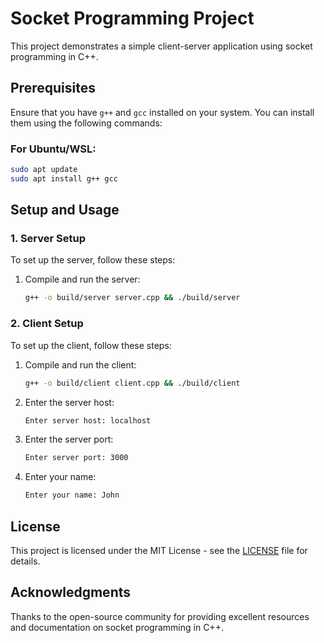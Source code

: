 # Socket Programming Project

This project demonstrates a simple client-server application using socket programming in C++.

## Prerequisites

Ensure that you have `g++` and `gcc` installed on your system. You can install them using the following commands:

### For Ubuntu/WSL:
```bash
sudo apt update
sudo apt install g++ gcc
```

## Setup and Usage

### 1. Server Setup
To set up the server, follow these steps:

1. Compile and run the server:
   ```bash
   g++ -o build/server server.cpp && ./build/server
   ```

### 2. Client Setup
To set up the client, follow these steps:

1. Compile and run the client:
   ```bash
   g++ -o build/client client.cpp && ./build/client
   ```

2. Enter the server host:
   ```bash
   Enter server host: localhost
   ```

3. Enter the server port:
   ```bash
   Enter server port: 3000
   ```

4. Enter your name:
   ```bash
   Enter your name: John
   ```

## License

This project is licensed under the MIT License - see the [LICENSE](LICENSE) file for details.

## Acknowledgments

Thanks to the open-source community for providing excellent resources and documentation on socket programming in C++.
